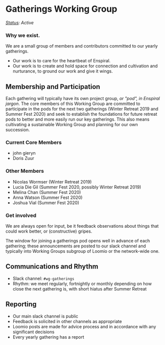 Gatherings Working Group
===================
_[Status](https://docs.google.com/document/d/1RQrZE_9iw0ewIj7UCvC7SBLCziYwfi13vM5FbRDBCx4/edit?usp=sharing): Active_

### Why we exist.

We are a small group of members and contributors committed to our yearly gatherings.

* Our work is to care for the heartbeat of Enspiral.
* Our work is to create and hold space for connection and cultivation and nurturance, to ground our work and give it wings.

## Membership and Participation

Each gathering will typically have its own project group, _or "pod", in Enspiral jargon_. The core members of this Working Group are committed to participate in the pods for the next two gatherings (Winter Retreat 2019 and Summer Fest 2020) and seek to establish the foundations for future retreat pods to better and more easily run our key gatherings. This also means cultivating a sustainable Working Group and planning for our own succession.

### Current Core Members

* john gieryn
* Doris Zuur

### Other Members

* Nicolas Wormser (Winter Retreat 2019)
* Lucia Die Gil (Summer Fest 2020, possibly Winter Retreat 2019)
* Melina Chan (Summer Fest 2020)
* Anna Watson (Summer Fest 2020)
* Joshua Vial (Summer Fest 2020)

### Get involved
We are always open for input, be it feedback observations about things that could work better, or (constructive) gripes.

The window for joining a gatherings pod opens well in advance of each gathering; these announcements are posted to our slack channel and typically into Working Groups subgroup of Loomio or the network-wide one.

## Communications and Rhythm
* Slack channel: `#wg-gatherings`
* Rhythm: we meet regularly, fortnightly or monthly depending on how close the next gathering is, with short hiatus after Summer Retreat

## Reporting
* Our main slack channel is public
* Feedback is solicited in other channels as appropriate
* Loomio posts are made for advice process and in accordance with any significant decisions
* Every yearly gathering has a report
